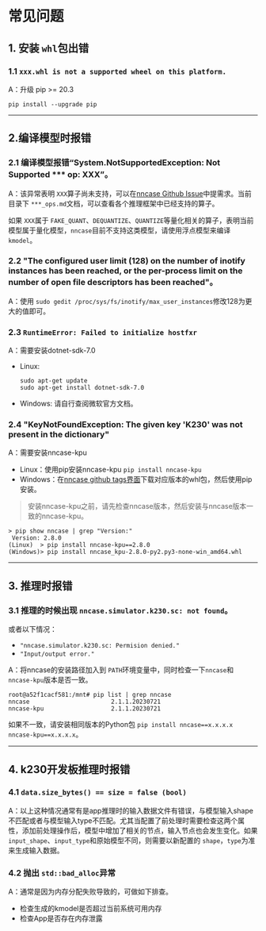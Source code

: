 # 常见问题

## 1. 安装 `whl`包出错

### 1.1 `xxx.whl is not a supported wheel on this platform.`

A：升级 pip >= 20.3

```shell
pip install --upgrade pip
```

---

## 2.编译模型时报错

### 2.1 编译模型报错“System.NotSupportedException: Not Supported *** op: XXX”。

A：该异常表明 `XXX`算子尚未支持，可以在[nncase Github Issue](https://github.com/kendryte/nncase/issues)中提需求。当前目录下 `***_ops.md`文档，可以查看各个推理框架中已经支持的算子。

如果 `XXX`属于 `FAKE_QUANT`、`DEQUANTIZE`、`QUANTIZE`等量化相关的算子，表明当前模型属于量化模型，`nncase`目前不支持这类模型，请使用浮点模型来编译 `kmodel`。

### 2.2 "The configured user limit (128) on the number of inotify instances has been reached, or the per-process limit on the number of open file descriptors has been reached"。

A：使用 `sudo gedit /proc/sys/fs/inotify/max_user_instances`修改128为更大的值即可。

### 2.3 `RuntimeError: Failed to initialize hostfxr`

A：需要安装dotnet-sdk-7.0
- Linux:

    ```shell
    sudo apt-get update
    sudo apt-get install dotnet-sdk-7.0
    ```

- Windows: 请自行查阅微软官方文档。

### 2.4 "KeyNotFoundException: The given key 'K230' was not present in the dictionary"

A：需要安装nncase-kpu
- Linux：使用pip安装nncase-kpu `pip install nncase-kpu`
- Windows：在[nncase github tags界面](https://github.com/kendryte/nncase/tags)下载对应版本的whl包，然后使用pip安装。

>安装nncase-kpu之前，请先检查nncase版本，然后安装与nncase版本一致的nncase-kpu。

```shell
> pip show nncase | grep "Version:"
 Version: 2.8.0
(Linux)  > pip install nncase-kpu==2.8.0
(Windows)> pip install nncase_kpu-2.8.0-py2.py3-none-win_amd64.whl
```

---

## 3. 推理时报错

### 3.1 推理的时候出现 `nncase.simulator.k230.sc: not found`。

或者以下情况：
- `"nncase.simulator.k230.sc: Permision denied."`
- `"Input/output error."`

A：将nncase的安装路径加入到 `PATH`环境变量中，同时检查一下`nncase`和`nncase-kpu`版本是否一致。

```shell
root@a52f1cacf581:/mnt# pip list | grep nncase
nncase                       2.1.1.20230721
nncase-kpu                   2.1.1.20230721
```

如果不一致，请安装相同版本的Python包 `pip install nncase==x.x.x.x nncase-kpu==x.x.x.x`。

---

## 4. k230开发板推理时报错

### 4.1 `data.size_bytes() == size = false (bool)`

A：以上这种情况通常有是app推理时的输入数据文件有错误，与模型输入shape不匹配或者与模型输入type不匹配。尤其当配置了前处理时需要检查这两个属性，添加前处理操作后，模型中增加了相关的节点，输入节点也会发生变化。如果 `input_shape`、`input_type`和原始模型不同，则需要以新配置的 `shape`，`type`为准来生成输入数据。

### 4.2 抛出 `std::bad_alloc`异常

A：通常是因为内存分配失败导致的，可做如下排查。

- 检查生成的kmodel是否超过当前系统可用内存
- 检查App是否存在内存泄露

